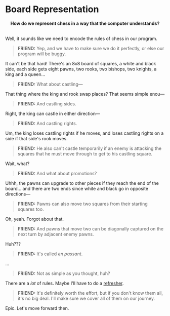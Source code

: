 # Board Representation

<center><strong>How do we represent chess in a way that the computer understands?</strong></center></br>

Well, it sounds like we need to encode the rules of chess in our program.

> **FRIEND:** Yep, and we have to make sure we do it perfectly, or else our program will be buggy.

It can't be that hard! There's an 8x8 board of squares, a white and black side, each side gets eight pawns, two rooks, two bishops, two knights, a king and a queen...

> **FRIEND:** What about castling—

That thing where the king and rook swap places? That seems simple enou—

> **FRIEND:** And castling sides.

Right, the king can castle in either direction—

> **FRIEND:** And castling rights.

Um, the king loses castling rights if he moves, and loses castling rights on a side if that side's rook moves.

> **FRIEND:** He also can't castle temporarily if an enemy is attacking the squares that he must move through to get to his castling square.

Wait, what?

> **FRIEND:** And what about promotions?

Uhhh, the pawns can upgrade to other pieces if they reach the end of the board... and there are two ends since white and black go in opposite directions—

> **FRIEND:** Pawns can also move two squares from their starting squares too.

Oh, yeah. Forgot about that.

> **FRIEND:** And pawns that move two can be diagonally captured on the next turn by adjacent enemy pawns.

Huh???

> **FRIEND:** It's called *en passant*.

...

> **FRIEND:** Not as simple as you thought, huh?

There are a *lot* of rules. Maybe I'll have to do a <a href="https://en.wikipedia.org/wiki/Rules_of_chess" target="_blank">refresher</a>.

> **FRIEND:** It's definitely worth the effort, but if you don't know them all, it's no big deal. I'll make sure we cover all of them on our journey.

Epic. Let's move forward then.
